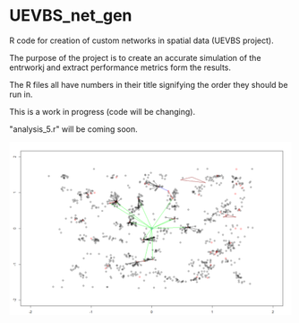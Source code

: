 # UEVBS_net_gen
R code for creation of custom networks in spatial data (UEVBS project).

The purpose of the project is to create an accurate simulation of the entrworkj and extract performance metrics form the results.

The R files all have numbers in their title signifying the order they should be run in.

This is a work in progress (code will be changing).

"analysis_5.r" will be coming soon.

![alt text](https://github.com/OrestisN/UEVBS_net_gen/blob/main/early_example.PNG?raw=true)
